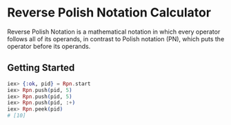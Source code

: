 # Reverse Polish Notation Calculator

Reverse Polish Notation is a mathematical notation in which every operator follows all of its operands,
in contrast to Polish notation (PN), which puts the operator before its operands.

## Getting Started

```elixir
iex> {:ok, pid} = Rpn.start
iex> Rpn.push(pid, 5)
iex> Rpn.push(pid, 5)
iex> Rpn.push(pid, :+)
iex> Rpn.peek(pid)
# [10]
```
